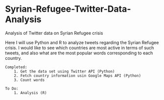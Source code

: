 # Syrian-Refugee-Twitter-Data-Analysis
Analysis of Twitter data on Syrian Refugee crisis

Here I will use Python and R to analyze tweets regarding the Syrian Refugee crisis. I would like to see which countries are most active in terms of such tweets, and also what are the most popular words corresponding to each country. 

    Completed:
        1. Get the data set using Twitter API (Python)
        2. Fetch country information usin Google Maps API (Python)
        3. Count words
    
    To Do:
        1. Analysis (R)
        
